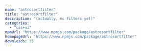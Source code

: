 ```yaml
---
name: "astrosortfilter"
title: "astrosortfilter"
description: "(actually, no filters yet)"
categories:
  - "css+ui"
npmUrl: "https://www.npmjs.com/package/astrosortfilter"
homepageUrl: "https://www.npmjs.com/package/astrosortfilter"
downloads: 35
---
```

